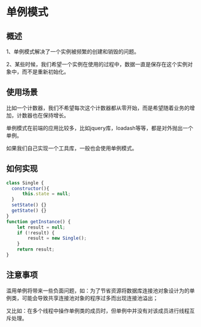 # 单例模式

## 概述

1、单例模式解决了一个实例被频繁的创建和销毁的问题。

2、某些时候，我们希望一个实例在使用的过程中，数据一直是保存在这个实例对象中，而不是重新初始化。

## 使用场景

比如一个计数器，我们不希望每次这个计数器都从零开始，而是希望随着业务的增加，计数器也在保持增长。

单例模式在前端的应用比较多，比如jquery库，loadash等等，都是对外抛出一个单例。

如果我们自己实现一个工具库，一般也会使用单例模式。

## 如何实现
```javascript
class Single {
  constructor(){
      this.state = null;
  }
  setState() {}
  getState() {}
}
function getInstance() {
    let result = null;
    if (!result) {
        result = new Single();
    } 
    return result;
}
```
## 注意事项

滥用单例将带来一些负面问题，如：为了节省资源将数据库连接池对象设计为的单例类，可能会导致共享连接池对象的程序过多而出现连接池溢出；

又比如：在多个线程中操作单例类的成员时，但单例中并没有对该成员进行线程互斥处理。
